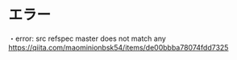 # エラー
・error: src refspec master does not match any
https://qiita.com/maominionbsk54/items/de00bbba78074fdd7325
